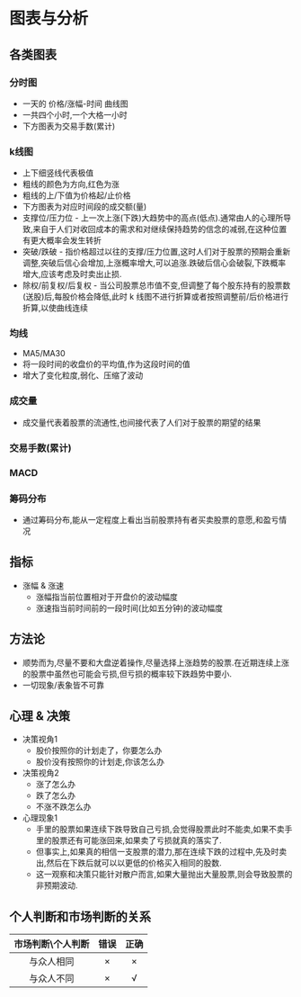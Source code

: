 # 图表与分析

## 各类图表
### 分时图
- 一天的 价格/涨幅-时间 曲线图
- 一共四个小时,一个大格一小时
- 下方图表为交易手数(累计)
### k线图
- 上下细竖线代表极值
- 粗线的颜色为方向,红色为涨
- 粗线的上/下值为价格起/止价格
- 下方图表为对应时间段的成交额(量)
- 支撑位/压力位 - 上一次上涨(下跌)大趋势中的高点(低点).通常由人的心理所导致,来自于人们对收回成本的需求和对继续保持趋势的信念的减弱,在这种位置有更大概率会发生转折
- 突破/跌破 - 指价格超过以往的支撑/压力位置,这时人们对于股票的预期会重新调整,突破后信心会增加,上涨概率增大,可以追涨.跌破后信心会破裂,下跌概率增大,应该考虑及时卖出止损.
- 除权/前复权/后复权 - 当公司股票总市值不变,但调整了每个股东持有的股票数(送股)后,每股价格会降低,此时 k 线图不进行折算或者按照调整前/后价格进行折算,以使曲线连续
### 均线
- MA5/MA30
- 将一段时间的收盘价的平均值,作为这段时间的值
- 增大了变化粒度,弱化、压缩了波动
### 成交量
- 成交量代表着股票的流通性,也间接代表了人们对于股票的期望的结果
### 交易手数(累计)
### MACD
### 筹码分布
- 通过筹码分布,能从一定程度上看出当前股票持有者买卖股票的意愿,和盈亏情况

## 指标
- 涨幅 & 涨速
  - 涨幅指当前位置相对于开盘价的波动幅度
  - 涨速指当前时间前的一段时间(比如五分钟)的波动幅度

## 方法论
- 顺势而为,尽量不要和大盘逆着操作,尽量选择上涨趋势的股票.在近期连续上涨的股票中虽然也可能会亏损,但亏损的概率较下跌趋势中要小.
- 一切现象/表象皆不可靠

## 心理 & 决策
- 决策视角1
  - 股价按照你的计划走了，你要怎么办
  - 股价没有按照你的计划走,你该怎么办
- 决策视角2
  - 涨了怎么办
  - 跌了怎么办
  - 不涨不跌怎么办
- 心理现象1
  - 手里的股票如果连续下跌导致自己亏损,会觉得股票此时不能卖,如果不卖手里的股票还有可能涨回来,如果卖了亏损就真的落实了.
  - 但事实上,如果真的相信一支股票的潜力,那在连续下跌的过程中,先及时卖出,然后在下跌后就可以以更低的价格买入相同的股数.
  - 这一观察和决策只能针对散户而言,如果大量抛出大量股票,则会导致股票的非预期波动.


## 个人判断和市场判断的关系
|市场判断\个人判断|错误|正确|
|:-:|:-:|:-:|
|与众人相同|×|×|
|与众人不同|×|√|
